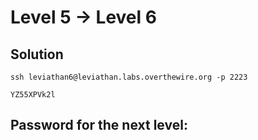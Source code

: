 # Level 5 → Level 6

## Solution
```
ssh leviathan6@leviathan.labs.overthewire.org -p 2223
```
```
YZ55XPVk2l
```

## Password for the next level:
```

```

